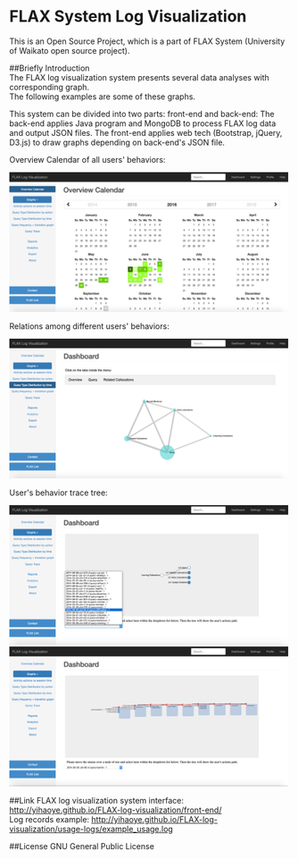 # FLAX System Log Visualization

This is an Open Source Project, 
which is a part of FLAX System (University of Waikato open source project).


##Briefly Introduction  
The FLAX log visualization system presents several data analyses with corresponding graph.  
The following examples are some of these graphs.  

This system can be divided into two parts: front-end and back-end:
The back-end applies Java program and MongoDB to process FLAX log data and output JSON files.
The front-end applies web tech (Bootstrap, jQuery, D3.js) to draw graphs depending on back-end's JSON file.
  
Overview Calendar of all users' behaviors: 

<img src="./images/1.png" height="250" width="500">

Relations among different users' behaviors: 

<img src="./images/2.png" height="250" width="500">

User's behavior trace tree: 

<img src="./images/3.png" height="250" width="500">
<img src="./images/4.png" height="250" width="500">

##Link
FLAX log visualization system interface: http://yihaoye.github.io/FLAX-log-visualization/front-end/  
Log records example: http://yihaoye.github.io/FLAX-log-visualization/usage-logs/example_usage.log  

##License
GNU General Public License 